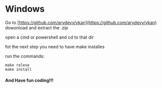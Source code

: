 # Windows

Go to [https://github.com/arydevy/ykan](https://github.com/arydevy/ykan) dowonload and extract the .zip

open a cmd or powershell and cd to that dir

fot the next step you need to have make installes

run the commands:

```text
make relese
make install
```

#### And Have fun coding!!!

